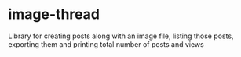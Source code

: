 # image-thread
Library for creating posts along with an image file, listing those posts, exporting them and printing total number of posts and views
